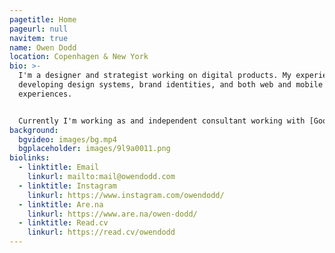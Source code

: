 ```yaml
---
pagetitle: Home
pageurl: null
navitem: true
name: Owen Dodd
location: Copenhagen & New York
bio: >-
  I'm a designer and strategist working on digital products. My experiences span
  developing design systems, brand identities, and both web and mobile
  experiences.


  Currently I'm working as and independent consultant working with [Good Dog](https://www.gooddog.com/) and [DOT](https://dinoffentligetransport.dk/). I was previously at [The New York Times](https://www.nytimes.com/), and [Artsy](https://www.artsy.net/).
background:
  bgvideo: images/bg.mp4
  bgplaceholder: images/9l9a0011.png
biolinks:
  - linktitle: Email
    linkurl: mailto:mail@owendodd.com
  - linktitle: Instagram
    linkurl: https://www.instagram.com/owendodd/
  - linktitle: Are.na
    linkurl: https://www.are.na/owen-dodd/
  - linktitle: Read.cv
    linkurl: https://read.cv/owendodd
---
```

